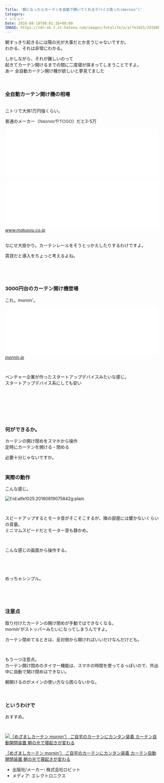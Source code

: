 ```yaml
---
Title: '朝になったらカーテンを自動で開いてくれるデバイス買った(mornin’)'
Category:
- レビュー
Date: 2016-08-19T08:01:26+09:00
IMAGE: https://cdn-ak.f.st-hatena.com/images/fotolife/a/alfe1025/20160819/20160819075842.gif
---
```


<p>朝すっきり起きるには陽の光が大事だとか言うじゃないですか。<br />わかる、それは非常にわかる。</p>
<p>しかしながら、それが難しいのって<br />起きてカーテン開けるまでの間に二度寝が挟まってしまうことですよ。<br />あー 全自動カーテン開け機が欲しいと夢見てました</p>
<p> </p>

### 全自動カーテン開け機の相場

<p><br />ニトリで大体1万円強くらい。</p>
<p>普通のメーカー（<span style="color: #333333; font-family: メイリオ, Meiryo, Osaka, sans-serif; font-size: 15px; font-style: normal; font-variant-ligatures: normal; font-variant-caps: normal; font-weight: normal; letter-spacing: normal; line-height: 21px; orphans: 2; text-align: left; text-indent: 0px; text-transform: none; white-space: normal; widows: 2; word-spacing: 0px; -webkit-text-stroke-width: 0px; display: inline !important; float: none;">NasnosやTOSO</span>）だと3-5万</p>
<p><iframe class="embed-card embed-webcard" style="display: block; width: 100%; height: 155px; max-width: 500px; margin: auto;" title="電動カーテンレール特集" src="//hatenablog-parts.com/embed?url=https%3A%2F%2Fwww.nitori-net.jp%2Fstore%2Fja%2Fec%2F%25E9%259B%25BB%25E5%258B%2595%25E3%2582%25AB%25E3%2583%25BC%25E3%2583%2586%25E3%2583%25B3%25E3%2583%25AC%25E3%2583%25BC%25E3%2583%25AB%25E7%2589%25B9%25E9%259B%2586" frameborder="0" scrolling="no"></iframe></p>
<p><iframe class="embed-card embed-webcard" style="display: block; width: 100%; height: 155px; max-width: 500px; margin: auto;" title="電動・紐引きレール｜カーテンレールの激安通販【松装】" src="//hatenablog-parts.com/embed?url=http%3A%2F%2Fwww.matusou.co.jp%2Fcurtainrail%2Felectric.html" frameborder="0" scrolling="no"></iframe><cite class="hatena-citation"><a href="https://www.matusou.co.jp/curtainrail/electric.html">www.matusou.co.jp</a></cite></p>
<p><br />なにせ大掛かり。カーテンレールをそうとっかえしたりするわけですよ。</p>
<p>賃貸だと導入をちょっと考えるよね。</p>
<p> </p>
<p> </p>

### 3000円台のカーテン開け機登場

<p>これ。mornin'。</p>
<p><iframe class="embed-card embed-webcard" style="display: block; width: 100%; height: 155px; max-width: 500px; margin: auto;" title="めざましカーテン mornin'" src="//hatenablog-parts.com/embed?url=http%3A%2F%2Fmornin.jp%2F" frameborder="0" scrolling="no"></iframe><cite class="hatena-citation"><a href="https://mornin.jp/">mornin.jp</a></cite></p>
<p> </p>
<p>ベンチャー企業が作ったスタートアップデバイスみたいな感じ。<br />スタートアップデバイス系にしても安い</p>
<p> </p>
<p><img class="magnifiable" src="https://lh3.googleusercontent.com/-7SDBlde3uQc/V7WIq4lNG4I/AAAAAAAAUas/Nk4Mb0A-12YFTdiBtpmppG3oDdKStON-wCKgB/s1024/DSC01197.JPG" alt="" /></p>
<p> </p>
<p> </p>

### 何ができるか。

<p>カーテンの開け閉めをスマホから操作<br />定時にカーテンを開ける・閉める</p>
<p>必要十分じゃないですか。</p>

### <br />実際の動作

<p>こんな感じ。</p>
<p><img class="hatena-fotolife" title="f:id:alfe1025:20160819075842g:plain" src="https://cdn-ak.f.st-hatena.com/images/fotolife/a/alfe1025/20160819/20160819075842.gif" alt="f:id:alfe1025:20160819075842g:plain" /></p>
<p> </p>
<p>スピードアップするとモータ音がそこそこするが、隣の部屋には響かないくらいの音量。<br />ミニマムスピードだとモーター音も静かめ。</p>
<p> </p>
<p>こんな感じの画面から操作する。</p>
<p><img class="magnifiable" src="https://cdn-ak.f.st-hatena.com/images/fotolife/a/alfe1025/20010426/20010426082150.png" alt="" /></p>
<p><img class="magnifiable" src="https://cdn-ak.f.st-hatena.com/images/fotolife/a/alfe1025/20010426/20010426082200.png" alt="" /></p>
<p> </p>
<p>めっちゃシンプル。</p>
<p> </p>
<p> </p>

### 注意点

<p>取り付けたカーテンの開け閉めが手動ではできなくなる。<br />mornin'がストッパーみたいになってしまうんですよ。</p>
<p>カーテン閉めてるときは、反対側から開ければいいだけなんだけども。</p>
<p> </p>
<p>もう一つ注意点。<br />カーテン開け閉めのタイマー機能は、スマホの時間を使ってるっぽいので、外出中に自動で開け閉めはできない。</p>
<p>朝開けるのがメインの使い方なら困らないかな。</p>
<p> </p>

### というわけで

<p>おすすめ。</p>
<p> </p>
<div class="freezed">
<div class="external-link-detail"><a href="https://www.amazon.co.jp/exec/obidos/ASIN/B01ERLNK72/ab1025-22/"><img class="external-link-detail-image" title="［めざましカーテン mornin’］ ご自宅のカーテンにカンタン装着 カーテン自動開閉装置 朝の光で寝起きが変わる" src="https://ecx.images-amazon.com/images/I/31SgVUj6DYL._SL160_.jpg" alt="［めざましカーテン mornin’］ ご自宅のカーテンにカンタン装着 カーテン自動開閉装置 朝の光で寝起きが変わる" /></a>
<div class="external-link-detail-info">
<p class="external-link-detail-title"><a href="https://www.amazon.co.jp/exec/obidos/ASIN/B01ERLNK72/ab1025-22/">［めざましカーテン mornin’］ ご自宅のカーテンにカンタン装着 カーテン自動開閉装置 朝の光で寝起きが変わる</a></p>
<ul>
<li><span class="external-link-detail-label">出版社/メーカー:</span> 株式会社ロビット</li>
<li><span class="external-link-detail-label">メディア:</span> エレクトロニクス</li>

</ul>
</div>
<div class="external-link-detail-foot"> </div>
</div>
</div>
<p> </p>
